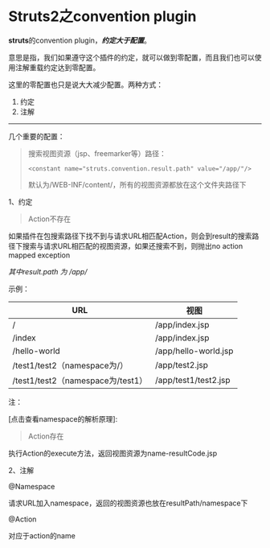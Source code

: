 # Struts2之convention plugin
**struts**的convention plugin，***约定大于配置***。

意思是指，我们如果遵守这个插件的约定，就可以做到零配置，而且我们也可以使用注解重载约定达到零配置。

这里的零配置也只是说大大减少配置。两种方式：

1. 约定
2. 注解


------

几个重要的配置：

> 搜索视图资源（jsp、freemarker等）路径：
>
> `<constant name="struts.convention.result.path" value="/app/"/>`
>
> 默认为/WEB-INF/content/，所有的视图资源都放在这个文件夹路径下




1、约定

> Action不存在

如果插件在包搜索路径下找不到与请求URL相匹配Action，则会到result的搜索路径下搜索与请求URL相匹配的视图资源，如果还搜索不到，则抛出no action mapped exception

*其中result.path 为 /app/*

示例：

| URL                            | 视图                   |
| ------------------------------ | -------------------- |
| /                              | /app/index.jsp       |
| /index                         | /app/index.jsp       |
| /hello-world                   | /app/hello-world.jsp |
| /test1/test2（namespace为/）      | /app/test2.jsp       |
| /test1/test2（namespace为/test1） | /app/test1/test2.jsp |

注：

[点击查看namespace的解析原理​]: 

> Action存在

执行Action的execute方法，返回视图资源为name-resultCode.jsp



2、注解

@Namespace

请求URL加入namespace，返回的视图资源也放在resultPath/namespace下

@Action

对应于action的name

